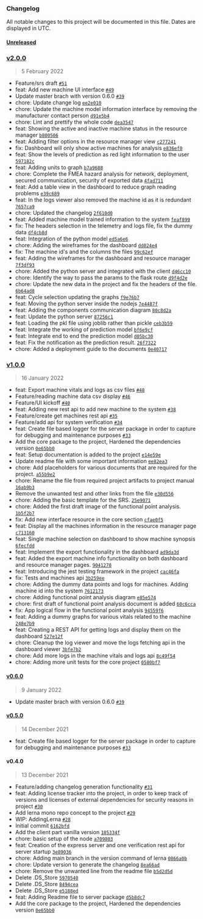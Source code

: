 ### Changelog

All notable changes to this project will be documented in this file. Dates are displayed in UTC.

#### [Unreleased](https://github.com/amittkSharma/scs_predictive_maintenance/compare/v2.0.0...HEAD)

### [v2.0.0](https://github.com/amittkSharma/scs_predictive_maintenance/compare/v1.0.0...v2.0.0)

> 5 February 2022

- Feature/srs draft [`#51`](https://github.com/amittkSharma/scs_predictive_maintenance/pull/51)
- feat: Add new machine UI interface [`#49`](https://github.com/amittkSharma/scs_predictive_maintenance/pull/49)
- Update master brach with version 0.6.0 [`#39`](https://github.com/amittkSharma/scs_predictive_maintenance/pull/39)
- chore: Update change log [`ee2e010`](https://github.com/amittkSharma/scs_predictive_maintenance/commit/ee2e0102be9b2b1ddada168d57cc05def8733476)
- chore: Update the machine model information interface by removing the manufacturer contact person [`d91e5b4`](https://github.com/amittkSharma/scs_predictive_maintenance/commit/d91e5b4ec12a4f7b985c5c9aec71316036e48b1c)
- chore: Lint and prettify the whole code [`dea3547`](https://github.com/amittkSharma/scs_predictive_maintenance/commit/dea35470700abed6e641bf1d29376d4f4f58e9b1)
- feat: Showing the active and inactive machine status in the resource manager [`b800506`](https://github.com/amittkSharma/scs_predictive_maintenance/commit/b80050655babe22692858114e9abe5adab6a7c2f)
- feat: Adding filter options in the resource manager view [`c277241`](https://github.com/amittkSharma/scs_predictive_maintenance/commit/c2772419508e9bb573a7a8d9b84f7c3b1d743ea3)
- fix: Dashboard will only show active machines for analysis [`e836ef0`](https://github.com/amittkSharma/scs_predictive_maintenance/commit/e836ef0ef884489c27f316f63de3980e08e2d53a)
- feat: Show the levels of prediction as red light information to the user [`597182c`](https://github.com/amittkSharma/scs_predictive_maintenance/commit/597182cb93b6baa0fd99fadd3685ea865661b950)
- feat: Adding units to graph [`b7a9688`](https://github.com/amittkSharma/scs_predictive_maintenance/commit/b7a9688e45011eab60411f7c217986439cb0676b)
- chore: Complete the FMEA hazard analysis for network, deployment, secured communication, security of exported data [`4fad711`](https://github.com/amittkSharma/scs_predictive_maintenance/commit/4fad711c9bba46912c09a6f43099b8da0d4835f3)
- feat: Add a table view in the dashboard to reduce graph reading problems [`e39c689`](https://github.com/amittkSharma/scs_predictive_maintenance/commit/e39c689157e9c3e93b98c34b4a8f2b600a1da6cd)
- feat: In the logs viewer also removed the machine id as it is redundant [`7657ca9`](https://github.com/amittkSharma/scs_predictive_maintenance/commit/7657ca90418e7e98d9406630f2a7f474fef658f1)
- chore: Updated the changelog [`2f610d0`](https://github.com/amittkSharma/scs_predictive_maintenance/commit/2f610d01b12984d4c344e02751de2aba316e52ab)
- feat: Added machine model trained information to the system [`feaf899`](https://github.com/amittkSharma/scs_predictive_maintenance/commit/feaf899098224bf06332fa0d9bcfa0c49daf35e9)
- fix: The headers selection in the telemetry and logs file, fix the dummy data [`df4cb8d`](https://github.com/amittkSharma/scs_predictive_maintenance/commit/df4cb8d64edac2c45820644b2b3edb536879f506)
- feat: Integration of the python model [`ed5a6e6`](https://github.com/amittkSharma/scs_predictive_maintenance/commit/ed5a6e63e3f7507e2413a9749a297b8c62c80f29)
- chore: Adding the wireframes for the dashboard [`dd024e4`](https://github.com/amittkSharma/scs_predictive_maintenance/commit/dd024e40eb12a03573c38e8d9780a50faed81492)
- fix: The machine id's and the columns the files [`99c62ef`](https://github.com/amittkSharma/scs_predictive_maintenance/commit/99c62ef06f7466a0124f2e2b882dfbadb29d3dcc)
- feat: Adding the wireframes for the dashboard and resource manager [`7f3df93`](https://github.com/amittkSharma/scs_predictive_maintenance/commit/7f3df93c2a47e5861ab65d5bc620e4897fdf150e)
- chore: Added the python server and integrated with the client [`d46cc10`](https://github.com/amittkSharma/scs_predictive_maintenance/commit/d46cc109cb72697f04a4baa0f432267c0f24c9bd)
- chore: Identify the way to pass the params to the flask route [`d9f4d2e`](https://github.com/amittkSharma/scs_predictive_maintenance/commit/d9f4d2e8f6344078e8cf4097e5f3da8d475f62ab)
- chore: Update the new data in the project and fix the headers of the file. [`6b64ad8`](https://github.com/amittkSharma/scs_predictive_maintenance/commit/6b64ad86db1778cb1778966df3813749df6d0c49)
- feat: Cycle selection updating the graphs [`f9e76b7`](https://github.com/amittkSharma/scs_predictive_maintenance/commit/f9e76b72d29afb560f71ed71341d95cdbfae790c)
- feat: Moving the python server inside the nodejs [`7e4487f`](https://github.com/amittkSharma/scs_predictive_maintenance/commit/7e4487ff7f633e9121b4ef748ec71cba5ffee00d)
- feat: Adding the components communication diagram [`80c8d2a`](https://github.com/amittkSharma/scs_predictive_maintenance/commit/80c8d2a7fb81648257f8039678ec930ff4f0bd5b)
- feat: Update the python server [`87256c1`](https://github.com/amittkSharma/scs_predictive_maintenance/commit/87256c104c0d833ed312a5087c8d00f1070926ac)
- feat: Loading the pkl file using joblib rather than pickle [`ceb3b59`](https://github.com/amittkSharma/scs_predictive_maintenance/commit/ceb3b594cd74193a47d87e50a2a908735e486222)
- feat: Integrate the working of prediction model [`bf6e9cf`](https://github.com/amittkSharma/scs_predictive_maintenance/commit/bf6e9cf3a23c96a3e48cb71c938dd39c9527eaa6)
- feat: Integrate end to end the prediction model [`d05bc30`](https://github.com/amittkSharma/scs_predictive_maintenance/commit/d05bc306bffc9d14d26f2ca60124e17306fa4bed)
- feat: Fix the notification as the prediction result. [`26f7322`](https://github.com/amittkSharma/scs_predictive_maintenance/commit/26f7322b1a5ae710e52ef672cefa4d6b8ef7836a)
- chore: Added a deployment guide to the documents [`0e40717`](https://github.com/amittkSharma/scs_predictive_maintenance/commit/0e407175a3a2198102bc44bf5c08f82ed04c6d41)

### [v1.0.0](https://github.com/amittkSharma/scs_predictive_maintenance/compare/v0.6.0...v1.0.0)

> 16 January 2022

- feat: Export machine vitals and logs as csv files [`#48`](https://github.com/amittkSharma/scs_predictive_maintenance/pull/48)
- Feature/reading machine data csv display [`#46`](https://github.com/amittkSharma/scs_predictive_maintenance/pull/46)
- Feature/UI kickoff [`#40`](https://github.com/amittkSharma/scs_predictive_maintenance/pull/40)
- feat: Adding new rest api to add new machine to the system [`#38`](https://github.com/amittkSharma/scs_predictive_maintenance/pull/38)
- Feature/create get machines rest api [`#35`](https://github.com/amittkSharma/scs_predictive_maintenance/pull/35)
- Feature/add api for system verification [`#34`](https://github.com/amittkSharma/scs_predictive_maintenance/pull/34)
- feat: Create file based logger for the server package in order to capture for debugging and maintenance purposes [`#33`](https://github.com/amittkSharma/scs_predictive_maintenance/pull/33)
- Add the core package to the project, Hardened the dependencies version [`0e65bb0`](https://github.com/amittkSharma/scs_predictive_maintenance/commit/0e65bb042b5ef6f56e1bbc68ead090ae6f43d09d)
- feat: Setup documentation is added to the project [`e14e59e`](https://github.com/amittkSharma/scs_predictive_maintenance/commit/e14e59ebb1b7a6870e0fe7b768772e87f7fd5f47)
- Update readme file with some important information [`ee82ea3`](https://github.com/amittkSharma/scs_predictive_maintenance/commit/ee82ea38cebe7ecbe7f3eaf2ae19b56b2442ce8b)
- chore: Add placeholders for various documents that are required for the project. [`a55b9e2`](https://github.com/amittkSharma/scs_predictive_maintenance/commit/a55b9e29e9219180211ff38432527f0cd5757e4f)
- chore: Rename the file from required project artifacts to project manual [`16ab9b3`](https://github.com/amittkSharma/scs_predictive_maintenance/commit/16ab9b3011ccce1eeed84c34c552b3f213641761)
- Remove the unwanted test and other links from the file [`e30d556`](https://github.com/amittkSharma/scs_predictive_maintenance/commit/e30d556ac78ce6a009f458bc5bab79c1485dbab4)
- chore: Adding the basic template for the SRS. [`25e9071`](https://github.com/amittkSharma/scs_predictive_maintenance/commit/25e90711f6fde78f8a0f54cb1a0fb99758273179)
- chore: Added the first draft image of the functional point analysis. [`1b5f2b7`](https://github.com/amittkSharma/scs_predictive_maintenance/commit/1b5f2b7d213a6343898fe76b93ea75c23589e1a0)
- fix: Add new interface resource in the core section [`cfae0f5`](https://github.com/amittkSharma/scs_predictive_maintenance/commit/cfae0f560381583065a6ff5d0718a9ca4463feeb)
- feat: Display all the machines information in the resource manager page [`c713160`](https://github.com/amittkSharma/scs_predictive_maintenance/commit/c713160348af6a0d0d511792450026ad9faf3f05)
- feat: Single machine selection on dashboard to show machine synopsis [`6fecfdd`](https://github.com/amittkSharma/scs_predictive_maintenance/commit/6fecfdd243c7b32d9f086fdb28f912df25a40d5c)
- feat: Implement the export functionality in the dashboard [`ad9da3d`](https://github.com/amittkSharma/scs_predictive_maintenance/commit/ad9da3da862e4136546ff729ab8aa6ba42ef63e1)
- feat: Added the export machine info functionality on both dashboard and resource manager pages. [`9041278`](https://github.com/amittkSharma/scs_predictive_maintenance/commit/90412788190d067ef045ae4bc25ded3598235370)
- feat: Introducing the jest testing framework in the project [`cac46fa`](https://github.com/amittkSharma/scs_predictive_maintenance/commit/cac46faf956cff54afc8c34b6bf6928c6c3f9ec8)
- fix: Tests and machines api [`3b259ee`](https://github.com/amittkSharma/scs_predictive_maintenance/commit/3b259eee3485c005d157094354e14fe7f30c3a84)
- chore: Adding the dummy data points and logs for machines. Adding machine id into the system [`7612173`](https://github.com/amittkSharma/scs_predictive_maintenance/commit/7612173c9c8ca5b784328f39a5bcfcdbc8d15264)
- chore: Adding functional point analysis diagram [`e85e574`](https://github.com/amittkSharma/scs_predictive_maintenance/commit/e85e574576f6f867b73c5b6bbe610ba97e0c600e)
- chore: first draft of functional point analysis document is added [`60c6cca`](https://github.com/amittkSharma/scs_predictive_maintenance/commit/60c6cca92325598d197da40098146d52dd342be4)
- fix: App logical flow in the functional point analysis [`94559f6`](https://github.com/amittkSharma/scs_predictive_maintenance/commit/94559f6d0f71c59001907fc8acd51e8280e9c83b)
- feat: Adding a dummy graphs for various vitals related to the machine [`248e7b9`](https://github.com/amittkSharma/scs_predictive_maintenance/commit/248e7b91b146c312440e6a4ad95177e76faab51e)
- feat: Creating a REST API for getting logs and display them on the dashboard [`527e12f`](https://github.com/amittkSharma/scs_predictive_maintenance/commit/527e12f942ec83d445033c79d0285831094a944a)
- chore: Cleanup the log viewer and move the logs fetching api in the dashboard viewer [`3bfe7b2`](https://github.com/amittkSharma/scs_predictive_maintenance/commit/3bfe7b2e1c5fb1c0de877e56bc1849ff2a246a6f)
- chore: Add more logs in the machine vitals and logs api [`8c49f54`](https://github.com/amittkSharma/scs_predictive_maintenance/commit/8c49f544a54f3f12f6c77cd62914076b09d70c2b)
- chore: Adding more unit tests for the core project [`0580bf7`](https://github.com/amittkSharma/scs_predictive_maintenance/commit/0580bf7735926a2b1bc84ae709564930d4e076dd)

#### [v0.6.0](https://github.com/amittkSharma/scs_predictive_maintenance/compare/v0.5.0...v0.6.0)

> 9 January 2022

- Update master brach with version 0.6.0 [`#39`](https://github.com/amittkSharma/scs_predictive_maintenance/pull/39)

#### [v0.5.0](https://github.com/amittkSharma/scs_predictive_maintenance/compare/v0.4.0...v0.5.0)

> 14 December 2021

- feat: Create file based logger for the server package in order to capture for debugging and maintenance purposes [`#33`](https://github.com/amittkSharma/scs_predictive_maintenance/pull/33)

#### v0.4.0

> 13 December 2021

- Feature/adding changelog generation functionality [`#31`](https://github.com/amittkSharma/scs_predictive_maintenance/pull/31)
- feat: Adding license tracker into the project, in order to keep track of versions and licenses of external dependencies for security reasons in project [`#30`](https://github.com/amittkSharma/scs_predictive_maintenance/pull/30)
- Add lerna mono repo concept to the project [`#29`](https://github.com/amittkSharma/scs_predictive_maintenance/pull/29)
- WIP: AddingLerna [`#28`](https://github.com/amittkSharma/scs_predictive_maintenance/pull/28)
- Initial commit [`6162bfd`](https://github.com/amittkSharma/scs_predictive_maintenance/commit/6162bfd66edaa5732ab76e62490fe3b03e3f136f)
- Add the client part vanilla version [`185334f`](https://github.com/amittkSharma/scs_predictive_maintenance/commit/185334fcf2b4cad6ef6c223ef67e5dd22a3c063c)
- chore: basic setup of the node [`a709803`](https://github.com/amittkSharma/scs_predictive_maintenance/commit/a70980377d1fbd0bc56338313b4ce0943b116284)
- feat: Creation of the express server and one verification rest api for server startup [`3e89036`](https://github.com/amittkSharma/scs_predictive_maintenance/commit/3e890365781e56bfd4bb82e88ca4977f5851d998)
- chore: Adding main branch in the version command of lerna [`0866a0b`](https://github.com/amittkSharma/scs_predictive_maintenance/commit/0866a0b1f239ef145d271369c52eb370620b6afe)
- chore: Update version to generate the changelog [`8ea66ad`](https://github.com/amittkSharma/scs_predictive_maintenance/commit/8ea66ad2bbc8d53cf3834c5f7c72ff2920adc419)
- chore: Remove the unwanted line from the readme file [`b5d2d5d`](https://github.com/amittkSharma/scs_predictive_maintenance/commit/b5d2d5d3245ee10f0e837193d5e8d50d651439bf)
- Delete .DS_Store [`5970540`](https://github.com/amittkSharma/scs_predictive_maintenance/commit/5970540c76f343bc8da5df0b9fb91961f48aa91b)
- Delete .DS_Store [`8494cea`](https://github.com/amittkSharma/scs_predictive_maintenance/commit/8494ceaf7b40865a491d5da7d3b5a2c3fcb37ac5)
- Delete .DS_Store [`e5188ed`](https://github.com/amittkSharma/scs_predictive_maintenance/commit/e5188edeaa9c133c144b8355eacae79896b5d3a4)
- feat: Adding Readme file to server package [`d5b8dc7`](https://github.com/amittkSharma/scs_predictive_maintenance/commit/d5b8dc753670776d2a6e3b46c73d37fbbbfeea93)
- Add the core package to the project, Hardened the dependencies version [`0e65bb0`](https://github.com/amittkSharma/scs_predictive_maintenance/commit/0e65bb042b5ef6f56e1bbc68ead090ae6f43d09d)
